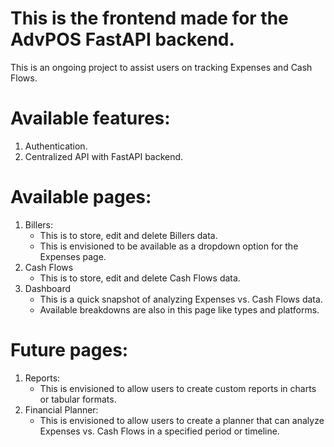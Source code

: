 # This is the frontend made for the AdvPOS FastAPI backend.

This is an ongoing project to assist users on tracking Expenses and Cash Flows.

# Available features:
1. Authentication.
2. Centralized API with FastAPI backend.

# Available pages:
1. Billers:
    * This is to store, edit and delete Billers data.
    * This is envisioned to be available as a dropdown option for the Expenses page.
2. Cash Flows
    * This is to store, edit and delete Cash Flows data.
3. Dashboard
    * This is a quick snapshot of analyzing Expenses vs. Cash Flows data.
    * Available breakdowns are also in this page like types and platforms.

# Future pages:
1. Reports:
    * This is envisioned to allow users to create custom reports in charts or tabular formats.
2. Financial Planner:
    * This is envisioned to allow users to create a planner that can analyze Expenses vs. Cash Flows in a specified period or timeline.